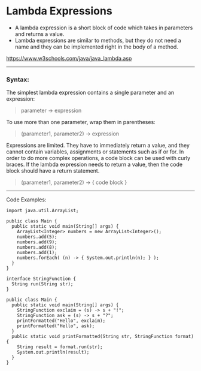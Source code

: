 # Lambda Expressions

-  A lambda expression is a short block of code which takes in parameters and returns a value. 
-  Lambda expressions are similar to methods, but they do not need a name and they can be implemented right in the body of a method.

https://www.w3schools.com/java/java_lambda.asp

--------------------

### Syntax:

The simplest lambda expression contains a single parameter and an expression:

>  parameter -> expression

To use more than one parameter, wrap them in parentheses:

>  (parameter1, parameter2) -> expression

Expressions are limited. They have to immediately return a value, and they cannot contain variables, assignments or statements such as if or for. In order to do more complex operations, a code block can be used with curly braces. If the lambda expression needs to return a value, then the code block should have a return statement.

>  (parameter1, parameter2) -> { code block }

--------------------

Code Examples:

```
import java.util.ArrayList;

public class Main {
  public static void main(String[] args) {
    ArrayList<Integer> numbers = new ArrayList<Integer>();
    numbers.add(5);
    numbers.add(9);
    numbers.add(8);
    numbers.add(1);
    numbers.forEach( (n) -> { System.out.println(n); } );
  }
}
```



```
interface StringFunction {
  String run(String str);
}

public class Main {
  public static void main(String[] args) {
    StringFunction exclaim = (s) -> s + "!";
    StringFunction ask = (s) -> s + "?";
    printFormatted("Hello", exclaim);
    printFormatted("Hello", ask);
  }
  public static void printFormatted(String str, StringFunction format) {
    String result = format.run(str);
    System.out.println(result);
  }
}
```
